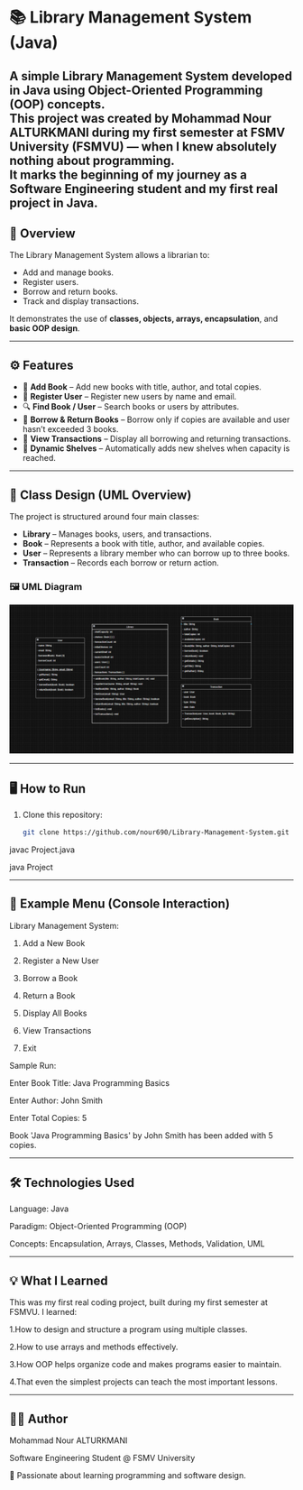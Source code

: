 # 📚 Library Management System (Java)

A simple **Library Management System** developed in **Java** using **Object-Oriented Programming (OOP)** concepts.  
This project was created by **Mohammad Nour ALTURKMANI** during my **first semester at FSMV University (FSMVU)** — when I knew absolutely nothing about programming.  
It marks the beginning of my journey as a Software Engineering student and my first real project in Java.
---
## 🎯 Overview

The Library Management System allows a librarian to:
- Add and manage books.
- Register users.
- Borrow and return books.
- Track and display transactions.

It demonstrates the use of **classes, objects, arrays, encapsulation**, and **basic OOP design**.

---

## ⚙️ Features

- 📘 **Add Book** – Add new books with title, author, and total copies.
- 👤 **Register User** – Register new users by name and email.
- 🔍 **Find Book / User** – Search books or users by attributes.
- 📖 **Borrow & Return Books** – Borrow only if copies are available and user hasn’t exceeded 3 books.
- 💾 **View Transactions** – Display all borrowing and returning transactions.
- 🧠 **Dynamic Shelves** – Automatically adds new shelves when capacity is reached.

---

## 🧱 Class Design (UML Overview)

The project is structured around four main classes:

- **Library** – Manages books, users, and transactions.
- **Book** – Represents a book with title, author, and available copies.
- **User** – Represents a library member who can borrow up to three books.
- **Transaction** – Records each borrow or return action.

### 🖼️ UML Diagram
![UML Diagram](UML_Diagram.png)

---

## 🖥️ How to Run

1. Clone this repository:

   ```bash
   git clone https://github.com/nour690/Library-Management-System.git

javac Project.java

java Project

---

## 🧩 Example Menu (Console Interaction)

Library Management System:

1. Add a New Book

2. Register a New User

3. Borrow a Book

4. Return a Book

5. Display All Books

6. View Transactions

7. Exit

Sample Run:

Enter Book Title: Java Programming Basics

Enter Author: John Smith

Enter Total Copies: 5

Book 'Java Programming Basics' by John Smith has been added with 5 copies.

---

## 🛠️ Technologies Used

Language: Java

Paradigm: Object-Oriented Programming (OOP)

Concepts: Encapsulation, Arrays, Classes, Methods, Validation, UML

---

## 💡 What I Learned

This was my first real coding project, built during my first semester at FSMVU.
I learned:

1.How to design and structure a program using multiple classes.

2.How to use arrays and methods effectively.

3.How OOP helps organize code and makes programs easier to maintain.

4.That even the simplest projects can teach the most important lessons.

---

## 👨‍💻 Author

Mohammad Nour ALTURKMANI

Software Engineering Student @ FSMV University

📍 Passionate about learning programming and software design.
